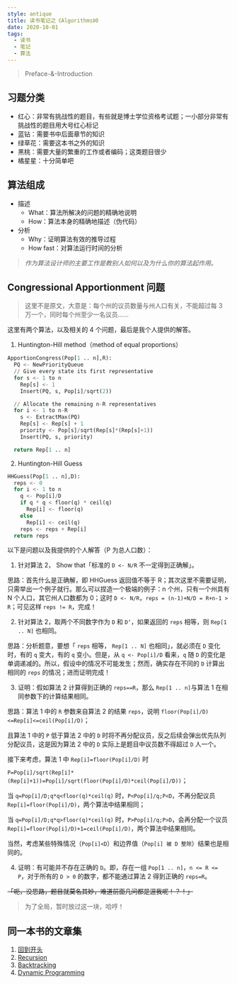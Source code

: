 ```yaml
---
style: antique
title: 读书笔记之《Algorithms》0
date: 2020-10-01
tags:
  - 读书
  - 笔记
  - 算法
---
```


> Preface-&-Introduction

## 习题分类

- 红心：非常有挑战性的题目，有些就是博士学位资格考试题；一小部分非常有挑战性的题目用大号红心标记
- 蓝钻：需要书中后面章节的知识
- 绿草花：需要这本书之外的知识
- 黑桃：需要大量的繁重的工作或者编码；这类题目很少
- 橘星星：十分简单吧

## 算法组成

- 描述
  - What：算法所解决的问题的精确地说明
  - How：算法本身的精确地描述（伪代码）
- 分析
  - Why：证明算法有效的推导过程
  - How fast：对算法运行时间的分析

> _作为算法设计师的主要工作是教别人如何以及为什么你的算法起作用。_

## Congressional Apportionment 问题

> 这里不是原文，大意是：每个州的议员数量与州人口有关，不能超过每 3 万一个，同时每个州至少一名议员……

这里有两个算法，以及相关的 4 个问题，最后是我个人提供的解答。

1. Huntington-Hill method（method of equal proportions）

```python
ApportionCongress(Pop[1 .. n],R):
  PQ <- NewPriorityQueue
  // Give every state its first representative
  for s <- 1 to n
    Rep[s] <- 1
    Insert(PQ, s, Pop[i]/sqrt(2))

  // Allocate the remaining n-R representatives
  for i <- 1 to n-R
    s <- ExtractMax(PQ)
    Rep[s] <- Rep[s] + 1
    priority <- Pop[s]/sqrt(Rep[s]*(Rep[s]+1))
    Insert(PQ, s, priority)

  return Rep[1 .. n]
```

2. Huntington-Hill Guess

```python
HHGuess(Pop[1 .. n],D):
  reps <- 0
  for i <- 1 to n
    q <- Pop[i]/D
    if q * q < floor(q) * ceil(q)
      Rep[i] <- floor(q)
    else
      Rep[i] <- ceil(q)
    reps <- reps + Rep[i]
  return reps
```

以下是问题以及我提供的个人解答（P 为总人口数）：

1. 针对算法 2， Show that「标准的 `D <- N/R` 不一定得到正确解」。

思路：首先什么是正确解，即 HHGuess 返回值不等于 R；其次这里不需要证明，只需举出一个例子就行。那么可以捏造一个极端的例子：n 个州，只有一个州具有 N 个人口，其它州人口数都为 0；这时 `D <- N/R`，`reps = (n-1)+N/D = R+n-1 > R`；可见这样 `reps != R`，完成！

2. 针对算法 2，取两个不同数字作为 `D` 和 `D‘`，如果返回的 `reps` 相等，则 `Rep[1 .. N]` 也相同。

思路：分析题意，要想「 `reps` 相等， `Rep[1 .. N]` 也相同」，就必须在 `D` 变化时，有的 `q` 变大，有的 `q` 变小。但是，从 `q <- Pop[i]/D` 看来，`q` 随 `D` 的变化是单调递减的。所以，假设中的情况不可能发生；然而，确实存在不同的 `D` 计算出相同的 `reps` 的情况；进而证明完成！

3. 证明：假如算法 2 计算得到正确的 `reps==R`，那么 `Rep[1 .. n]`与算法 1 在相同参数下的计算结果相同。

思路：算法 1 中的 `R` 参数来自算法 2 的结果 `reps`，说明 `floor(Pop[i]/D)<=Rep[i]<=ceil(Pop[i]/D)`；

且算法 1 中的 `P` 低于算法 2 中的 `D` 时将不再分配议员，反之后续会弹出优先队列分配议员，这是因为算法 2 中的 `D` 实际上是题目中议员数不得超过 `D` 人一个。

接下来考虑，算法 1 中 `Rep[i]=floor(Pop[i]/D)` 时

`P=Pop[i]/sqrt(Rep[i]*(Rep[i]+1))=Pop[i]/sqrt(floor(Pop[i]/D)*ceil(Pop[i]/D))`；

当 `q=Pop[i]/D;q*q<floor(q)*ceil(q)` 时，`P<Pop[i]/q;P<D`，不再分配议员 `Rep[i]=floor(Pop[i]/D)`，两个算法中结果相同；

当 `q=Pop[i]/D;q*q>floor(q)*ceil(q)` 时，`P>Pop[i]/q;P>D`，会再分配一个议员 `Rep[i]=floor(Pop[i]/D)+1=ceil(Pop[i]/D)`，两个算法中结果相同。

当然，考虑某些特殊情况（`Pop[i]<D`）和边界值（`Pop[i] 被 D 整除`）结果也是相同的。

4. 证明：有可能并不存在正确的 `D`。即，存在一组 `Pop[1 .. n]`，`n <= R <= P`，对于所有的 `D > 0` 的数字，都不能通过算法 2 得到正确的 `reps=R`。

~~「呃，没思路，题目就莫名其妙，难道前面几问都是逗我呢！？！」~~

> 为了全局，暂时放过这一块，哈哼！

## 同一本书的文章集

1. [回到开头](scroll-to-the-very-top)
2. [Recursion](post:Algorithms-1-Recursion)
3. [Backtracking](post:Algorithms-2-Backtracking)
4. [Dynamic Programming](post:Algorithms-3-Dynamic-Programming)

